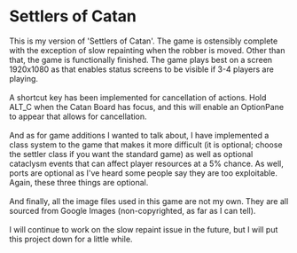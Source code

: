 <h1>Settlers of Catan</h1>
This is my version of 'Settlers of Catan'. The game is ostensibly complete with the exception of slow repainting when the robber is moved. Other than that, the game is functionally finished. The game plays best on a screen 1920x1080 as that enables status screens to be visible if 3-4 players are playing.
<br><br>A shortcut key has been implemented for cancellation of actions. Hold ALT_C when the Catan Board has focus, and this will enable an OptionPane to appear that allows for cancellation.
<br><br>And as for game additions I wanted to talk about, I have implemented a class system to the game that makes it more difficult (it is optional; choose the settler class if you want the standard game) as well as optional cataclysm events that can affect player resources at a 5% chance. As well, ports are optional as I've heard some people say they are too exploitable. Again, these three things are optional.
<br><br>And finally, all the image files used in this game are not my own. They are all sourced from Google Images (non-copyrighted, as far as I can tell).
<br><br>I will continue to work on the slow repaint issue in the future, but I will put this project down for a little while.
